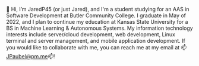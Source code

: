 👋 Hi, I’m JaredP45 (or just Jared), and I'm a student studying for an AAS in Software Development at Butler Community College. I graduate in May of 2022, and I plan to continue my education at Kansas State University for a BS in Machine Learning & Autonomous Systems. My information technology interests include server/cloud development, web development, Linux terminal and server management, and mobile application development. 
If you would like to collaborate with me, you can reach me at my email at 📫JPaubel@pm.me📫!
